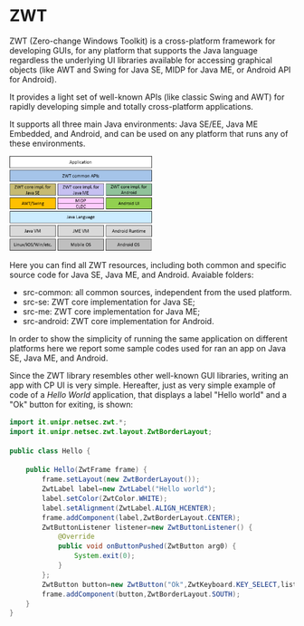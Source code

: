 # ZWT

ZWT (Zero-change Windows Toolkit) is a cross-platform framework for developing GUIs, for any platform that supports the Java language regardless the underlying UI libraries available for accessing graphical objects (like AWT and Swing for Java SE, MIDP for Java ME, or Android API for Android).

It provides a light set of well-known APIs (like classic Swing and AWT) for rapidly developing simple and totally cross-platform applications.

It supports all three main Java environments: Java SE/EE, Java ME Embedded, and Android, and can be used on any platform that runs any of these environments.

<img src="images/zwt-architecture.png" width="50%">

Here you can find all ZWT resources, including both common and specific source code for Java SE, Java ME, and Android.
Avaiable folders:

* src-common: all common sources, independent from the used platform.
* src-se: ZWT core implementation for Java SE;
* src-me: ZWT core implementation for Java ME;
* src-android: ZWT core implementation for Android.

In order to show the simplicity of running the same application on different platforms here we report some sample codes used for ran an app on Java SE, Java ME, and Android.

Since the ZWT library resembles other well-known GUI libraries, writing an app with CP UI is very simple. Hereafter, just as very simple example of code of a *Hello World* application, that displays a label "Hello world" and a "Ok" button for exiting, is shown:

```java
import it.unipr.netsec.zwt.*;
import it.unipr.netsec.zwt.layout.ZwtBorderLayout;

public class Hello {

	public Hello(ZwtFrame frame) {
		frame.setLayout(new ZwtBorderLayout());
		ZwtLabel label=new ZwtLabel("Hello world");
		label.setColor(ZwtColor.WHITE);
		label.setAlignment(ZwtLabel.ALIGN_HCENTER);
		frame.addComponent(label,ZwtBorderLayout.CENTER);
		ZwtButtonListener listener=new ZwtButtonListener() {
			@Override
			public void onButtonPushed(ZwtButton arg0) {
				System.exit(0);
			}			
		};
		ZwtButton button=new ZwtButton("Ok",ZwtKeyboard.KEY_SELECT,listener);
		frame.addComponent(button,ZwtBorderLayout.SOUTH);
	}
}
```
